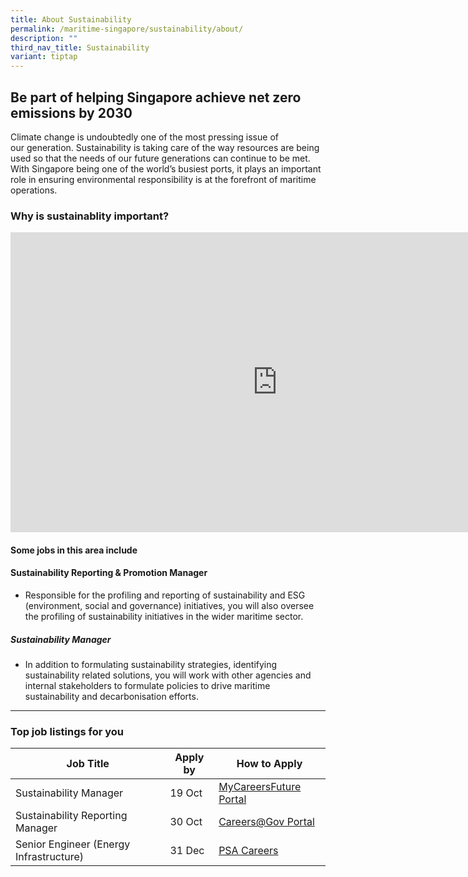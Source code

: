 ```yaml
---
title: About Sustainability
permalink: /maritime-singapore/sustainability/about/
description: ""
third_nav_title: Sustainability
variant: tiptap
---
```

## Be part of helping Singapore achieve net zero emissions by 2030
Climate change is undoubtedly one of the most pressing issue of our&nbsp;generation. Sustainability is taking care of the way resources are being used so that the needs of our future generations can continue to be met. With Singapore being one of the world’s busiest ports, it plays an important role in ensuring environmental responsibility is at the forefront of maritime operations.


### Why is sustainablity important?
<iframe allow="autoplay; clipboard-write; encrypted-media; picture-in-picture; web-share" allowfullscreen="true" frameborder="0" scrolling="no" style="border:none;overflow:hidden" height="480" width="854" src="https://www.facebook.com/plugins/video.php?height=314&amp;href=https%3A%2F%2Fwww.facebook.com%2FMPA.SG%2Fvideos%2F355910216074315%2F&amp;show_text=false&amp;width=560&amp;t=0"></iframe>

#### Some jobs in this area include 

#### Sustainability Reporting &amp; Promotion Manager
*  Responsible for the profiling and reporting of sustainability and ESG (environment, social and governance) initiatives, you will also oversee the profiling of sustainability initiatives in the wider maritime sector.

##### Sustainability Manager
* In addition to formulating sustainability strategies, identifying sustainability related solutions, you will work with other agencies and internal stakeholders to formulate policies to drive maritime sustainability and decarbonisation efforts.
 
 <hr>

### Top job listings for you

| Job Title | Apply by | How to Apply |
| -------- | -------- | -------- |
| Sustainability Manager | 19 Oct | [MyCareersFuture Portal](https://www.mycareersfuture.gov.sg/job/environment/maritime-sustainability-manager-t-s-global-procurement-company-f74ee217789103071a7224e1995fc942?source=MCF&amp;event=Search) |
| Sustainability Reporting Manager | 30 Oct |[Careers@Gov Portal](https://www.careers.hrp.gov.sg/sap/bc/ui5_ui5/sap/ZGERCFA004/index.html?search-keyword=sustainability#/JobDescription/13863152/ddd35890-ad03-1eee-98ac-2b117ec2c0b3) |
| Senior Engineer (Energy Infrastructure) | 31 Dec |[PSA Careers](https://psacareers.singaporepsa.com/cw/en/job/493068/principal-senior-electrical-engineer-energy-infrastructure) |
